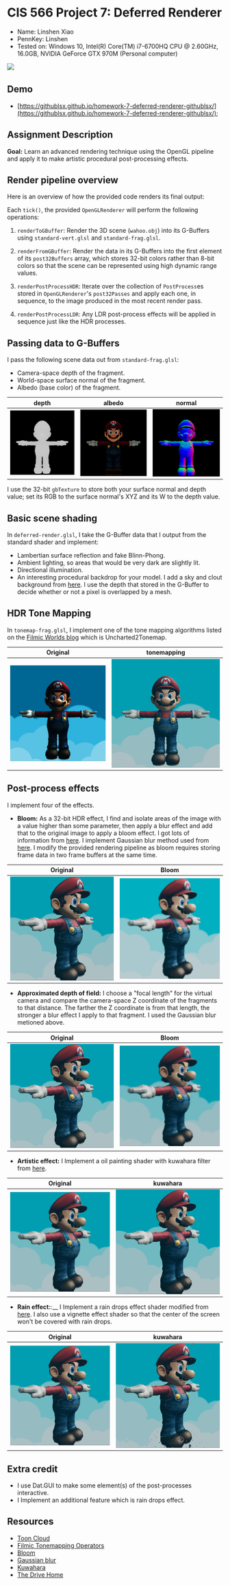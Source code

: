 # CIS 566 Project 7: Deferred Renderer

* Name: Linshen Xiao
* PennKey: Linshen
* Tested on: Windows 10, Intel(R) Core(TM) i7-6700HQ CPU @ 2.60GHz, 16.0GB, NVIDIA GeForce GTX 970M (Personal computer)

![](img/cover.gif)

## Demo

- [https://githublsx.github.io/homework-7-deferred-renderer-githublsx/](https://githublsx.github.io/homework-7-deferred-renderer-githublsx/);

## Assignment Description

**Goal:** Learn an advanced rendering technique using the OpenGL pipeline and apply it to make artistic procedural post-processing effects.

## Render pipeline overview

Here is an overview of how the provided code renders its final output:

Each `tick()`, the provided `OpenGLRenderer` will perform the following operations:

1. `renderToGBuffer`: Render the 3D scene (`wahoo.obj`) into its G-Buffers using `standard-vert.glsl` and `standard-frag.glsl`. 

2. `renderFromGBuffer`: Render the data in its G-Buffers into the first element of its `post32Buffers` array, which stores 32-bit colors rather than 8-bit colors so that the scene can be represented using high dynamic range values. 

3. `renderPostProcessHDR`: Iterate over the collection of `PostProcess`es stored in `OpenGLRenderer`'s `post32Passes` and apply each one, in sequence, to the image produced in the most recent render pass. 

4. `renderPostProcessLDR`: Any LDR post-process effects will be applied in sequence just like the HDR processes.

## Passing data to G-Buffers

I pass the following scene data out from `standard-frag.glsl`:

* Camera-space depth of the fragment.
* World-space surface normal of the fragment.
* Albedo (base color) of the fragment.

|depth|albedo|normal|
|--------------|--------------|--------------|
|![](img/depth.jpg)|![](img/albedo.jpg)|![](img/nor.jpg)|

I use the 32-bit `gbTexture` to store both your surface normal and depth value; set its RGB to the surface normal's XYZ and its W to the depth value.

## Basic scene shading

In `deferred-render.glsl`, I take the G-Buffer data that I output from the standard shader and implement:

* Lambertian surface reflection and fake Blinn-Phong.
* Ambient lighting, so areas that would be very dark are slightly lit.
* Directional illumination.
* An interesting procedural backdrop for your model. I add a sky and clout background from [here](https://www.shadertoy.com/view/4t23RR). I use the depth that stored in the G-Buffer to decide whether or not a pixel is overlapped by a mesh.

## HDR Tone Mapping
In `tonemap-frag.glsl`, I implement one of the tone mapping algorithms listed on the [Filmic Worlds blog](http://filmicworlds.com/blog/filmic-tonemapping-operators/) which is Uncharted2Tonemap.

|Original|tonemapping|
|--------------|--------------|
|![](img/notone.jpg)|![](img/tone.jpg)|

## Post-process effects

I implement four of the effects.

* __Bloom:__ As a 32-bit HDR effect, I find and isolate areas of the image with a value higher than some parameter, then apply a blur effect and add that to the original image to apply a bloom effect. I got lots of information from [here](https://learnopengl.com/Advanced-Lighting/Bloom). I implement Gaussian blur method used from [here](https://www.shadertoy.com/view/XdfGDH). I modify the provided rendering pipeline as bloom requires storing frame data in two frame buffers at the same time.

|Original|Bloom|
|--------------|--------------|
|![](img/original.jpg)|![](img/bloom.jpg)|

* __Approximated depth of field:__ I choose a "focal length" for the virtual camera and compare the camera-space Z coordinate of the fragments to that distance. The farther the Z coordinate is from that length, the stronger a blur effect I apply to that fragment. I used the Gaussian blur metioned above.

|Original|Bloom|
|--------------|--------------|
|![](img/original.jpg)|![](img/dof.jpg)|

* __Artistic effect:__ I Implement a oil painting shader with kuwahara filter from [here](https://www.shadertoy.com/view/lls3WM).

|Original|kuwahara|
|--------------|--------------|
|![](img/original.jpg)|![](img/kuwahara.jpg)|

* __Rain effect:__:__ I Implement a rain drops effect shader modified from [here](https://www.shadertoy.com/view/MdfBRX). I also use a vignette effect shader so that the center of the screen won't be covered with rain drops.

|Original|kuwahara|
|--------------|--------------|
|![](img/original.jpg)|![](img/rain.jpg)|

## Extra credit
* I use Dat.GUI to make some element(s) of the post-processes interactive.
* I Implement an additional feature which is rain drops effect.

## Resources

- [Toon Cloud](https://www.shadertoy.com/view/4t23RR)
- [Filmic Tonemapping Operators](http://filmicworlds.com/blog/filmic-tonemapping-operators/)
- [Bloom](https://learnopengl.com/Advanced-Lighting/Bloom)
- [Gaussian blur](https://www.shadertoy.com/view/XdfGDH)
- [Kuwahara](https://www.shadertoy.com/view/lls3WM)
- [The Drive Home](https://www.shadertoy.com/view/MdfBRX)